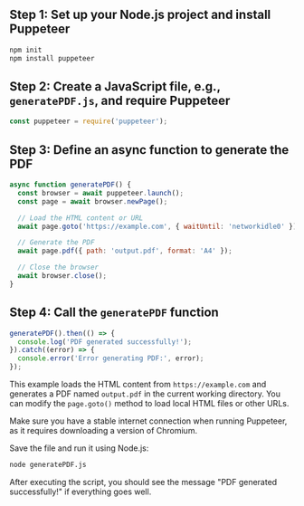 ## Step 1: Set up your Node.js project and install Puppeteer

```bash
npm init
npm install puppeteer
```

## Step 2: Create a JavaScript file, e.g., `generatePDF.js`, and require Puppeteer

```javascript
const puppeteer = require('puppeteer');
```

## Step 3: Define an async function to generate the PDF

```javascript
async function generatePDF() {
  const browser = await puppeteer.launch();
  const page = await browser.newPage();

  // Load the HTML content or URL
  await page.goto('https://example.com', { waitUntil: 'networkidle0' });

  // Generate the PDF
  await page.pdf({ path: 'output.pdf', format: 'A4' });

  // Close the browser
  await browser.close();
}
```

## Step 4: Call the `generatePDF` function

```javascript
generatePDF().then(() => {
  console.log('PDF generated successfully!');
}).catch((error) => {
  console.error('Error generating PDF:', error);
});
```

This example loads the HTML content from `https://example.com` and generates a PDF named `output.pdf` in the current working directory. You can modify the `page.goto()` method to load local HTML files or other URLs.

Make sure you have a stable internet connection when running Puppeteer, as it requires downloading a version of Chromium.

Save the file and run it using Node.js:

```bash
node generatePDF.js
```

After executing the script, you should see the message "PDF generated successfully!" if everything goes well.
